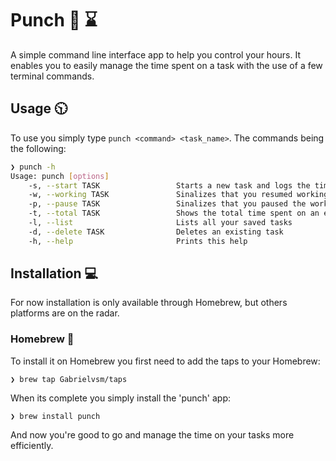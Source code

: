# Punch 📇 ⌛
A simple command line interface app to help you control your hours. It enables you to easily manage the time spent on a task with the use of a few terminal commands.

## Usage 🕥
To use you simply type `punch <command> <task_name>`. The commands being the following:

```bash
❯ punch -h
Usage: punch [options]
    -s, --start TASK                 Starts a new task and logs the time that it begun
    -w, --working TASK               Sinalizes that you resumed working on an existing task
    -p, --pause TASK                 Sinalizes that you paused the work on an existing task and logs the time since the last "--working" punch
    -t, --total TASK                 Shows the total time spent on an existing task
    -l, --list                       Lists all your saved tasks
    -d, --delete TASK                Deletes an existing task
    -h, --help                       Prints this help
```

## Installation 💻
For now installation is only available through Homebrew, but others platforms are on the radar.

### Homebrew 🍺
To install it on Homebrew you first need to add the taps to your Homebrew:

`❯ brew tap Gabrielvsm/taps`

When its complete you simply install the 'punch' app:

`❯ brew install punch`

And now you're good to go and manage the time on your tasks more efficiently.
